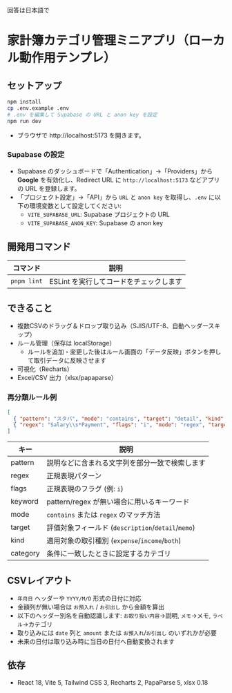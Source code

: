 回答は日本語で

# 家計簿カテゴリ管理ミニアプリ（ローカル動作用テンプレ）

## セットアップ
```bash
npm install
cp .env.example .env
# .env を編集して Supabase の URL と anon key を設定
npm run dev
```
- ブラウザで http://localhost:5173 を開きます。

### Supabase の設定

- Supabase のダッシュボードで「Authentication」→「Providers」から **Google** を有効化し、Redirect URL に `http://localhost:5173` などアプリの URL を登録します。
- 「プロジェクト設定」→「API」から `URL` と `anon key` を取得し、`.env` に以下の環境変数として設定してください:
  - `VITE_SUPABASE_URL`: Supabase プロジェクトの URL
  - `VITE_SUPABASE_ANON_KEY`: Supabase の anon key

## 開発用コマンド

| コマンド | 説明 |
|---|---|
| `pnpm lint` | ESLint を実行してコードをチェックします |

## できること
- 複数CSVのドラッグ＆ドロップ取り込み（SJIS/UTF-8、自動ヘッダースキップ）
- ルール管理（保存は localStorage）
  - ルールを追加・変更した後はルール画面の「データ反映」ボタンを押して取引データに反映させます
- 可視化（Recharts）
- Excel/CSV 出力（xlsx/papaparse）

### 再分類ルール例

```json
[
  { "pattern": "スタバ", "mode": "contains", "target": "detail", "kind": "expense", "category": "カフェ" },
  { "regex": "Salary\\s*Payment", "flags": "i", "mode": "regex", "target": "description", "kind": "income", "category": "給与" }
]
```

|キー|説明|
|----|----|
|pattern|説明などに含まれる文字列を部分一致で検索します|
|regex|正規表現パターン|
|flags|正規表現のフラグ (例: `i`)|
|keyword|pattern/regex が無い場合に用いるキーワード|
|mode|`contains` または `regex` のマッチ方法|
|target|評価対象フィールド (`description`/`detail`/`memo`)|
|kind|適用対象の取引種別 (`expense`/`income`/`both`)|
|category|条件に一致したときに設定するカテゴリ|

## CSVレイアウト
- `年月日` ヘッダーや `YYYY/M/D` 形式の日付に対応
- 金額列が無い場合は `お預入れ` / `お引出し` から金額を算出
- 以下のヘッダー別名を自動認識します: `お取り扱い内容`→説明, `メモ`→メモ, `ラベル`→カテゴリ
- 取り込みには `date` 列と `amount` または `お預入れ`/`お引出し` のいずれかが必要
- 未来の日付は取り込み時に当日の日付へ自動変換されます

## 依存
- React 18, Vite 5, Tailwind CSS 3, Recharts 2, PapaParse 5, xlsx 0.18
